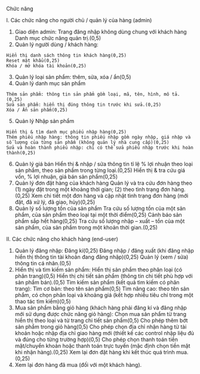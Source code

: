 Chức năng

I. Các chức năng cho người chủ / quản lý của hàng (admin)
  1. Giao diện admin: 
  Trang đăng nhập không dùng chung với khách hàng
  Danh mục chức năng quản trị.(0,5)
  2. Quản lý người dùng / khách hàng: 
  
    Hiển thị danh sách thông tin khách hàng(0,25)
    Reset mật khẩu(0,25)
    Khóa / mở khóa tài khoản(0,25)
  3. Quản lý loại sản phẩm: thêm, sửa, xóa / ẩn(0,5)
  4. Quản lý danh mục sản phẩm
  
    Thêm sản phẩm: thông tin sản phẩm gồm loại, mã, tên, hình, mô tả.(0,25)
    Sửa sản phẩm: hiển thị đúng thông tin trước khi sửa.(0,25)
    Xóa / Ẩn sản phẩm(0,25)
  5. Quản lý Nhập sản phẩm
  
    Hiển thị & tìm danh mục phiếu nhập hàng(0,25)
    Thêm phiếu nhập hàng: thông tin phiếu nhập gồm ngày nhập, giá nhập và số lượng của từng sản phẩm (không quản lý nhà cung cấp)(0,25)
    Sửa và hoàn thành phiếu nhập: chỉ có thể sửa phiếu nhập trước khi hoàn thành(0,25)
  6. Quản lý giá bán
  Hiển thị & nhập / sửa thông tin tỉ lệ % lợi nhuận theo loại sản phẩm, theo sản phẩm trong từng loại.(0,25)
  Hiển thị & tra cứu giá vốn, % lợi nhuận, giá bán sản phẩm(0,25)
  7. Quản lý đơn đặt hàng của khách hàng
  Quản lý và tra cứu đơn hàng theo (1) ngày đặt trong một khoảng thời gian; (2) theo tình trạng đơn hàng.(0,25)
  Xem chi tiết một đơn hàng và cập nhật tình trạng đơn hàng (mới đặt, đã xử lý, đã giao, hủy)(0,25)
  8. Quản lý số lượng tồn của sản phẩm
  Tra cứu số lượng tồn của một sản phẩm, của sản phẩm theo loại tại một thời điểm(0,25)
  Cảnh báo sản phẩm sắp hết hàng(0,25)
  Tra cứu số lượng nhập – xuất – tồn của một sản phẩm, của sản phẩm trong một khoản thời gian.(0,25)

II. Các chức năng cho khách hàng (end-user) 
  1. Quản lý đăng nhập: 
  Đăng kí(0,25)
  Đăng nhập / đăng xuất (khi đăng nhập hiển thị thông tin tài khoản đang đăng nhập)(0,25)
  Quản lý (xem / sửa) thông tin cá nhân.(0,5)
  2. Hiển thị và tìm kiếm sản phẩm:
  Hiển thị sản phẩm theo phân loại (có phân trang)(0,5)
  Hiển thị chi tiết sản phẩm (thông tin chi tiết phù hợp với sản phẩm bán).(0,5)
  Tìm kiếm sản phẩm (kết quả tìm kiếm có phân trang):
  Tìm cơ bản: theo tên sản phẩm(0,5)
  Tìm nâng cao: theo tên sản phẩm, có chọn phân loại và khoảng giá (kết hợp nhiều tiêu chí trong một thao tác tìm kiếm)(0,5)
  3. Mua sản phẩm bằng giỏ hàng (khách hàng phải đăng kí và đăng nhập mới sử dụng được chức năng giỏ hàng): 
  Chọn mua sản phẩm từ trang hiển thị theo loại và từ trang chi tiết sản phẩm(0,5)
  Cho phép thêm bớt sản phẩm trong giỏ hàng(0,5)
  Cho phép chọn địa chỉ nhận hàng từ tài khoản hoặc nhập địa chỉ giao hàng mới (thiết kế các control nhập liệu đủ và đúng cho từng trường hợp)(0,5)
  Cho phép chọn thanh toán tiền mặt/chuyển khoản hoặc thanh toán trực tuyến (mặc định chọn tiền mặt khi nhận hàng).(0,25)
  Xem lại đơn đặt hàng khi kết thúc quá trình mua.(0,25)
  4. Xem lại đơn hàng đã mua (đối với một khách hàng).


